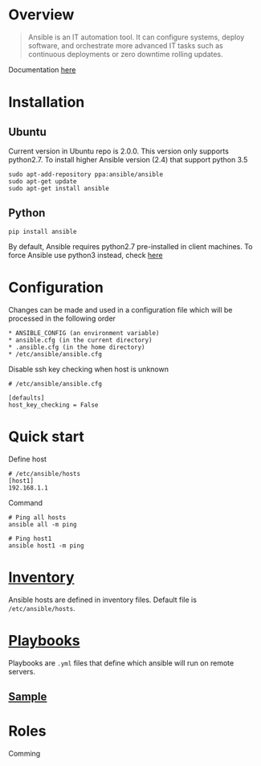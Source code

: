 # Overview

> Ansible is an IT automation tool. It can configure systems, deploy software, and orchestrate more advanced IT tasks such as continuous deployments or zero downtime rolling updates.

Documentation [here](http://docs.ansible.com/ansible/latest/index.html)

# Installation

## Ubuntu
Current version in Ubuntu repo is 2.0.0. This version only supports python2.7. To install higher Ansible version (2.4) that support python 3.5

```
sudo apt-add-repository ppa:ansible/ansible
sudo apt-get update
sudo apt-get install ansible
```

## Python

```
pip install ansible
```

By default, Ansible requires python2.7 pre-installed in client machines. To force Ansible use python3 instead, check [here](docs/inventory.md)

# Configuration

Changes can be made and used in a configuration file which will be processed in the following order
```
* ANSIBLE_CONFIG (an environment variable)
* ansible.cfg (in the current directory)
* .ansible.cfg (in the home directory)
* /etc/ansible/ansible.cfg
```

Disable ssh key checking when host is unknown

```
# /etc/ansible/ansible.cfg

[defaults]
host_key_checking = False
```

# Quick start

Define host

```
# /etc/ansible/hosts
[host1]
192.168.1.1
```

Command

```
# Ping all hosts
ansible all -m ping

# Ping host1
ansible host1 -m ping
```

# [Inventory](docs/inventory.md)

Ansible hosts are defined in inventory files. Default file is `/etc/ansible/hosts`.

# [Playbooks](docs/playbooks.md)

Playbooks are `.yml` files that define which ansible will run on remote servers.

## [Sample](playbooks)

# Roles
Comming